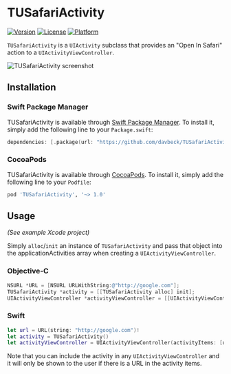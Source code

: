 # TUSafariActivity

[![Version](https://img.shields.io/cocoapods/v/TUSafariActivity.svg?style=flat)](http://cocoadocs.org/docsets/TUSafariActivity)
[![License](https://img.shields.io/cocoapods/l/TUSafariActivity.svg?style=flat)](http://cocoadocs.org/docsets/TUSafariActivity)
[![Platform](https://img.shields.io/cocoapods/p/TUSafariActivity.svg?style=flat)](http://cocoadocs.org/docsets/TUSafariActivity)

`TUSafariActivity` is a `UIActivity` subclass that provides an "Open In Safari" action to a `UIActivityViewController`.

![TUSafariActivity screenshot](http://cl.ly/image/2i0n0H3f2g1X/TUSafariActivity.png "TUSafariActivity screenshot")

## Installation

### Swift Package Manager
TUSafariActivity is available through [Swift Package Manager](https://www.swift.org/package-manager/). To install
it, simply add the following line to your `Package.swift`:

```swift
dependencies: [.package(url: "https://github.com/davbeck/TUSafariActivity.git", from: "1.0.0")]
```

### CocoaPods

TUSafariActivity is available through [CocoaPods](https://cocoapods.org). To install
it, simply add the following line to your `Podfile`:
```ruby
pod 'TUSafariActivity', '~> 1.0'
```

## Usage

*(See example Xcode project)*

Simply `alloc`/`init` an instance of `TUSafariActivity` and pass that object into the applicationActivities array when creating a `UIActivityViewController`.

### Objective-C

```objectivec
NSURL *URL = [NSURL URLWithString:@"http://google.com"];
TUSafariActivity *activity = [[TUSafariActivity alloc] init];
UIActivityViewController *activityViewController = [[UIActivityViewController alloc] initWithActivityItems:@[URL] applicationActivities:@[activity]];
```

### Swift

```swift
let url = URL(string: "http://google.com")!
let activity = TUSafariActivity()
let activityViewController = UIActivityViewController(activityItems: [url], applicationActivities: [activity])
```

Note that you can include the activity in any `UIActivityViewController` and it will only be shown to the user if there is a URL in the activity items.
